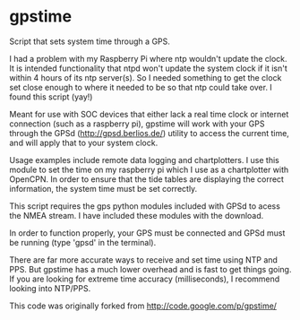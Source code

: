 gpstime
=======

Script that sets system time through a GPS.

I had a problem with my Raspberry Pi where ntp wouldn't update the clock.  It is intended functionality that ntpd won't update the system clock if it isn't within 4 hours of its ntp server(s).
So I needed something to get the clock set close enough to where it needed to be so that ntp could take over.  I found this script (yay!)


Meant for use with SOC devices that either lack a real time clock or internet connection (such as a raspberry pi), gpstime will work with your GPS through the GPSd (http://gpsd.berlios.de/) utility to access the current time, and will apply that to your system clock.

Usage examples include remote data logging and chartplotters. I use this module to set the time on my raspberry pi which I use as a chartplotter with OpenCPN. In order to ensure that the tide tables are displaying the correct information, the system time must be set correctly.

This script requires the gps python modules included with GPSd to acess the NMEA stream. I have included these modules with the download.

In order to function properly, your GPS must be connected and GPSd must be running (type 'gpsd' in the terminal).

There are far more accurate ways to receive and set time using NTP and PPS. But gpstime has a much lower overhead and is fast to get things going. If you are looking for extreme time accuracy (milliseconds), I recommend looking into NTP/PPS. 



This code was originally forked from http://code.google.com/p/gpstime/
